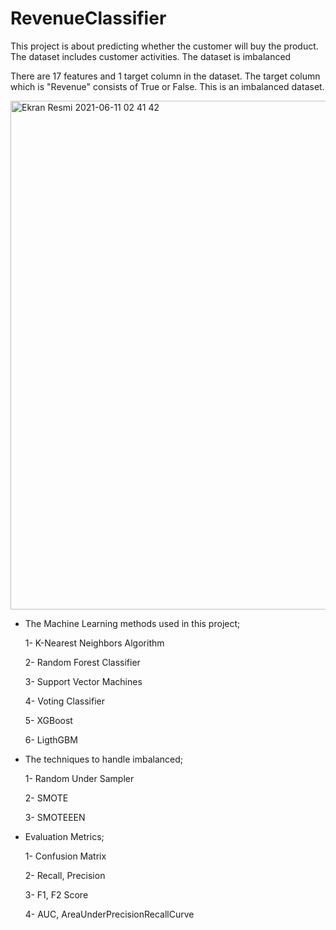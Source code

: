# RevenueClassifier
This project is about predicting whether the customer will buy the product. The dataset includes customer activities. The dataset is imbalanced

There are 17 features and 1 target column in the dataset. The target column which is "Revenue" consists of True or False. This is an imbalanced dataset.

<img width="814" alt="Ekran Resmi 2021-06-11 02 41 42" src="https://user-images.githubusercontent.com/85192206/121618417-a17d1d80-ca5e-11eb-8791-087661dc702e.png">


* The Machine Learning methods used in this project;

  1- K-Nearest Neighbors Algorithm 
  
  2- Random Forest Classifier
  
  3- Support Vector Machines
  
  4- Voting Classifier
  
  5- XGBoost
  
  6- LigthGBM
  
* The techniques to handle imbalanced;

  1- Random Under Sampler
  
  2- SMOTE
  
  3- SMOTEEEN
  
* Evaluation Metrics;

  1- Confusion Matrix
  
  2- Recall, Precision
  
  3- F1, F2 Score
  
  4- AUC, AreaUnderPrecisionRecallCurve
  

  

